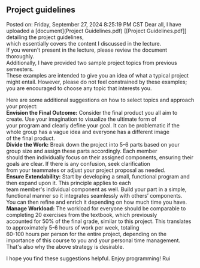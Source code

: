 ## Project guidelines
Posted on: Friday, September 27, 2024 8:25:19 PM CST
Dear all,
I have uploaded a [document](Project Guidelines.pdf) [[Project Guidelines.pdf]] detailing the project guidelines,   
which essentially covers the content I discussed in the lecture.   
If you weren't present in the lecture, please review the document thoroughly.   
Additionally, I have provided two sample project topics from previous semesters.   
These examples are intended to give you an idea of what a typical project might entail.
However, please do not feel constrained by these examples; you are encouraged to choose any topic that interests you.  

Here are some additional suggestions on how to select topics and approach your project:  
**Envision the Final Outcome:** Consider the final product you all aim to create. Use your imagination to visualize the ultimate form of   
your program and clearly define your goal. It can be problematic if the whole group has a vague idea and everyone has a different image   
of the final product.  
**Divide the Work:** Break down the project into 5-6 parts based on your group size and assign these parts accordingly. Each member  
should then individually focus on their assigned components, ensuring their goals are clear. If there is any confusion, seek clarification  
from your teammates or adjust your project proposal as needed.  
**Ensure Extendability:** Start by developing a small, functional program and then expand upon it. This principle applies to each   
team member's individual component as well. Build your part in a simple, functional manner so it integrates seamlessly with others’ components.   
You can then refine and enrich it depending on how much time you have.  
**Manage Workload:** The workload for everyone should be comparable to completing 20 exercises from the textbook, which previously  
accounted for 50% of the final grade, similar to this project. This translates to approximately 5-6 hours of work per week, totaling  
60-100 hours per person for the entire project, depending on the importance of this course to you and your personal time management.  
That's also why the above strategy is desirable.  

I hope you find these suggestions helpful. Enjoy programming!
Rui
